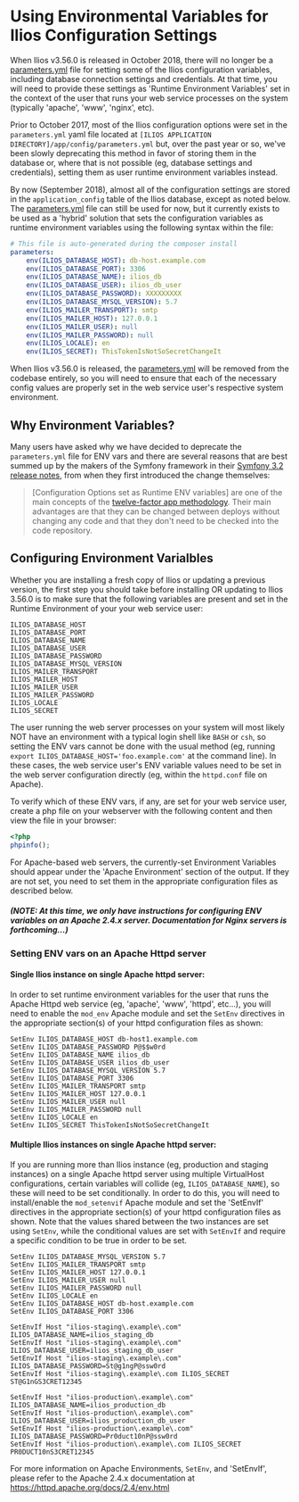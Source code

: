 # Using Environmental Variables for Ilios Configuration Settings

When Ilios v3.56.0 is released in October 2018, there will no longer be a [parameters.yml](https://github.com/ilios/ilios/blob/master/app/config/parameters.yml.dist) file for setting some of the Ilios configuration variables, including database connection settings and credentials.  At that time, you will need to provide these settings as 'Runtime Environment Variables' set in the context of the user that runs your web service processes on the system (typically 'apache', 'www', 'nginx', etc).

Prior to October 2017, most of the Ilios configuration options were set in the `parameters.yml` yaml file located at `[ILIOS APPLICATION DIRECTORY]/app/config/parameters.yml` but, over the past year or so, we've been slowly deprecating this method in favor of storing them in the database or, where that is not possible (eg, database settings and credentials), setting them as user runtime environment variables instead.

By now (September 2018), almost all of the configuration settings are stored in the `application_config` table of the Ilios database, except as noted below.  The [parameters.yml](https://github.com/ilios/ilios/blob/master/app/config/parameters.yml.dist) file can still be used for now, but it currently exists to be used as a 'hybrid' solution that sets the configuration variables as runtime environment variables using the following syntax within the file:

```yaml
# This file is auto-generated during the composer install
parameters:
    env(ILIOS_DATABASE_HOST): db-host.example.com
    env(ILIOS_DATABASE_PORT): 3306
    env(ILIOS_DATABASE_NAME): ilios_db
    env(ILIOS_DATABASE_USER): ilios_db_user
    env(ILIOS_DATABASE_PASSWORD): XXXXXXXXX
    env(ILIOS_DATABASE_MYSQL_VERSION): 5.7
    env(ILIOS_MAILER_TRANSPORT): smtp
    env(ILIOS_MAILER_HOST): 127.0.0.1
    env(ILIOS_MAILER_USER): null
    env(ILIOS_MAILER_PASSWORD): null
    env(ILIOS_LOCALE): en
    env(ILIOS_SECRET): ThisTokenIsNotSoSecretChangeIt
```

When Ilios v3.56.0 is released, the [parameters.yml](https://github.com/ilios/ilios/blob/master/app/config/parameters.yml.dist) will be removed from the codebase entirely, so you will need to ensure that each of the necessary config values are properly set in the web service user's respective system environment.

## Why Environment Variables?

Many users have asked why we have decided to deprecate the `parameters.yml` file for ENV vars and there are several reasons that are best summed up by the makers of the Symfony framework in their [Symfony 3.2 release notes](https://symfony.com/blog/new-in-symfony-3-2-runtime-environment-variables), from when they first introduced the change themselves:

>[Configuration Options set as Runtime ENV variables] are one of the main concepts of the [twelve-factor app methodology](https://12factor.net/). Their main advantages are that they can be changed between deploys without changing any code and that they don't need to be checked into the code repository.

## Configuring Environment Varialbles

Whether you are installing a fresh copy of Ilios or updating a previous version, the first step you should take before installing OR updating to Ilios 3.56.0 is to make sure that the following variables are present and set in the Runtime Environment of your your web service user:

```
ILIOS_DATABASE_HOST
ILIOS_DATABASE_PORT
ILIOS_DATABASE_NAME
ILIOS_DATABASE_USER
ILIOS_DATABASE_PASSWORD
ILIOS_DATABASE_MYSQL_VERSION
ILIOS_MAILER_TRANSPORT
ILIOS_MAILER_HOST
ILIOS_MAILER_USER
ILIOS_MAILER_PASSWORD
ILIOS_LOCALE
ILIOS_SECRET
```

The user running the web server processes on your system will most likely NOT have an environment with a typical login shell like `BASH` or `csh`, so setting the ENV vars cannot be done with the usual method (eg, running `export ILIOS_DATABASE_HOST='foo.example.com'` at the command line). In these cases, the web service user's ENV variable values need to be set in the web server configuration directly (eg, within the `httpd.conf` file on Apache).

To verify which of these ENV vars, if any, are set for your web service user, create a php file on your webserver with the following content and then view the file in your browser:

```php
<?php
phpinfo();

```

For Apache-based web servers, the currently-set Environment Variables should appear under the 'Apache Environment' section of the output.  If they are not set, you need to set them in the appropriate configuration files as described below.

##### (NOTE: At this time, we only have instructions for configuring ENV variables on an Apache 2.4.x server. Documentation for Nginx servers is forthcoming...)

### Setting ENV vars on an Apache Httpd server

#### Single Ilios instance on single Apache httpd server:
In order to set runtime environment variables for the user that runs the Apache Httpd web service (eg, 'apache', 'www', 'httpd', etc...), you will need to enable the `mod_env` Apache module and set the `SetEnv` directives in the appropriate section(s) of your httpd configuration files as shown:

```
SetEnv ILIOS_DATABASE_HOST db-host1.example.com
SetEnv ILIOS_DATABASE_PASSWORD P@$$w0rd
SetEnv ILIOS_DATABASE_NAME ilios_db
SetEnv ILIOS_DATABASE_USER ilios_db_user
SetEnv ILIOS_DATABASE_MYSQL_VERSION 5.7
SetEnv ILIOS_DATABASE_PORT 3306
SetEnv ILIOS_MAILER_TRANSPORT smtp
SetEnv ILIOS_MAILER_HOST 127.0.0.1
SetEnv ILIOS_MAILER_USER null
SetEnv ILIOS_MAILER_PASSWORD null
SetEnv ILIOS_LOCALE en
SetEnv ILIOS_SECRET ThisTokenIsNotSoSecretChangeIt
```

#### Multiple Ilios instances on single Apache httpd server:
If you are running more than Ilios instance (eg, production and staging instances) on a single Apache httpd server using multiple VirtualHost configurations, certain variables will collide (eg, `ILIOS_DATABASE_NAME`), so these will need to be set conditionally.  In order to do this, you will need to install/enable the `mod_setenvif` Apache module and set the 'SetEnvIf' directives in the appropriate section(s) of your httpd configuration files as shown.  Note that the values shared between the two instances are set using `SetEnv`, while the conditional values are set with `SetEnvIf` and require a specific condition to be true in order to be set.  

```
SetEnv ILIOS_DATABASE_MYSQL_VERSION 5.7
SetEnv ILIOS_MAILER_TRANSPORT smtp
SetEnv ILIOS_MAILER_HOST 127.0.0.1
SetEnv ILIOS_MAILER_USER null
SetEnv ILIOS_MAILER_PASSWORD null
SetEnv ILIOS_LOCALE en
SetEnv ILIOS_DATABASE_HOST db-host.example.com
SetEnv ILIOS_DATABASE_PORT 3306

SetEnvIf Host "ilios-staging\.example\.com" ILIOS_DATABASE_NAME=ilios_staging_db
SetEnvIf Host "ilios-staging\.example\.com" ILIOS_DATABASE_USER=ilios_staging_db_user
SetEnvIf Host "ilios-staging\.example\.com" ILIOS_DATABASE_PASSWORD=St@g1ngP@ssw0rd
SetEnvIf Host "ilios-staging\.example\.com ILIOS_SECRET ST@G1nGS3CRET12345

SetEnvIf Host "ilios-production\.example\.com" ILIOS_DATABASE_NAME=ilios_production_db
SetEnvIf Host "ilios-production\.example\.com" ILIOS_DATABASE_USER=ilios_production_db_user
SetEnvIf Host "ilios-production\.example\.com" ILIOS_DATABASE_PASSWORD=Pr0duct10nP@ssw0rd
SetEnvIf Host "ilios-production\.example\.com ILIOS_SECRET PR0DUCT10nS3CRET12345
```

For more information on Apache Environments, `SetEnv`, and 'SetEnvIf', please refer to the Apache 2.4.x documentation at https://httpd.apache.org/docs/2.4/env.html
